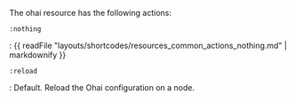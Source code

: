 The ohai resource has the following actions:

`:nothing`

:   {{ readFile "layouts/shortcodes/resources_common_actions_nothing.md" | markdownify }}

`:reload`

:   Default. Reload the Ohai configuration on a node.
